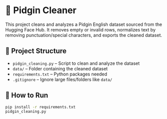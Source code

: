 # 🧹 Pidgin Cleaner

This project cleans and analyzes a Pidgin English dataset sourced from the Hugging Face Hub. It removes empty or invalid rows, normalizes text by removing punctuation/special characters, and exports the cleaned dataset.

## 📂 Project Structure

- `pidgin_cleaning.py` – Script to clean and analyze the dataset
- `data/` – Folder containing the cleaned dataset
- `requirements.txt` – Python packages needed
- `.gitignore` – Ignore large files/folders like `data/`

## 🚀 How to Run

```bash
pip install -r requirements.txt
pidgin_cleaning.py
